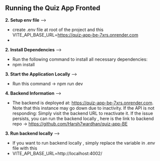 ## Running the Quiz App Fronted

**2. Setup env file** -->
- create .env file at root of the project and this
  VITE_API_BASE_URL=https://quiz-app-be-7xrs.onrender.com
- 
**2. Install Dependencies** -->
- Run the following command to install all necessary dependencies:
- npm install

**3. Start the Application Locally** -->
-  Run this command -> npm run dev

**4. Backend Information** -->
- The backend is deployed at: https://quiz-app-be-7xrs.onrender.com.
  Note that this instance may go down due to inactivity. If the API is not responding:
  Simply visit the backend URL to reactivate it.
  If the issue persists, you can run the backend locally , here is the link to backend repo -> https://github.com/Harsh7wardhan/quiz-app-BE

**3. Run backend locally** -->
-  If you want to run backend locally , simply replace the variable in .env file with this
-  VITE_API_BASE_URL=http://localhost:4002/


